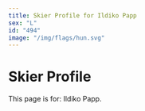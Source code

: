```yaml
---
title: Skier Profile for Ildiko Papp
sex: "L"
id: "494"
image: "/img/flags/hun.svg" 
---
```


# Skier Profile

This page is for: Ildiko Papp.
    